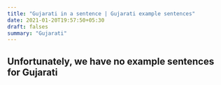 ```yaml
---
title: "Gujarati in a sentence | Gujarati example sentences"
date: 2021-01-20T19:57:50+05:30
draft: falses
summary: "Gujarati"
---
```

## Unfortunately, we have no example sentences for Gujarati                 
